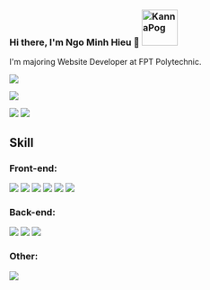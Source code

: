 ### Hi there, I'm Ngo Minh Hieu 👋 <img src="https://emoji.gg/assets/emoji/8229_KannaPog.png" width="64px" height="64px" alt="KannaPog"></a>

I'm majoring Website Developer at FPT Polytechnic.

<img src="https://komarev.com/ghpvc/?username=mhiu1456&color=green"> <a href=https://www.facebook.com/insc15/> 

<img src="https://img.shields.io/badge/Facebook-%231877F2.svg?style=for-the-badge&logo=Facebook&logoColor=white"> </a>

<img src="https://github-readme-stats.vercel.app/api?username=insc15&theme=vue&show_icons=true&count_private=true"> <img src="https://github-readme-stats.vercel.app/api/top-langs/?username=insc15&theme=vue&layout=compact&langs_count=5">

## Skill

### Front-end:
<img src="https://img.shields.io/badge/html5-%23E34F26.svg?style=for-the-badge&logo=html5&logoColor=white"> <img src="https://img.shields.io/badge/javascript-%23323330.svg?style=for-the-badge&logo=javascript&logoColor=%23F7DF1E"> <img src="https://img.shields.io/badge/css3-%231572B6.svg?style=for-the-badge&logo=css3&logoColor=white"> <img src="https://img.shields.io/badge/react-%2320232a.svg?style=for-the-badge&logo=react&logoColor=%2361DAFB"> <img src="https://img.shields.io/badge/SASS-hotpink.svg?style=for-the-badge&logo=SASS&logoColor=white"> <img src="https://img.shields.io/badge/jquery-%230769AD.svg?style=for-the-badge&logo=jquery&logoColor=white">
### Back-end:
<img src="https://img.shields.io/badge/php-%23777BB4.svg?style=for-the-badge&logo=php&logoColor=white"> <img src="https://img.shields.io/badge/express.js-%23404d59.svg?style=for-the-badge&logo=express&logoColor=%2361DAFB"> <img src="https://img.shields.io/badge/node.js-6DA55F?style=for-the-badge&logo=node.js&logoColor=white">
### Other:
<img src="https://img.shields.io/badge/c%23-%23239120.svg?style=for-the-badge&logo=c-sharp&logoColor=white">
